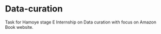 # Data-curation
Task for Hamoye stage E Internship on Data curation with focus on Amazon Book website.
